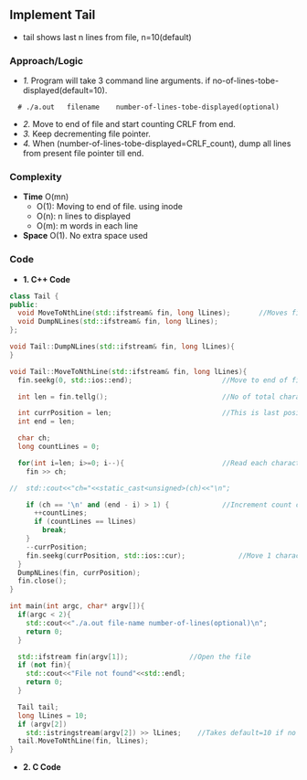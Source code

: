 ## Implement Tail
- tail shows last n lines from file, n=10(default)

### Approach/Logic
- *1.* Program will take 3 command line arguments. if no-of-lines-tobe-displayed(default=10).
```
  # ./a.out   filename    number-of-lines-tobe-displayed(optional)
```
- *2.* Move to end of file and start counting CRLF from end. 
- *3.* Keep decrementing file pointer. 
- *4.* When (number-of-lines-tobe-displayed=CRLF_count), dump all lines from present file pointer till end.

### Complexity
- **Time** O(mn)
  - O(1): Moving to end of file. using inode
  - O(n): n lines to displayed
  - O(m): m words in each line
- **Space** O(1). No extra space used

### Code
- **1. C++ Code**
```c++
class Tail {
public:
  void MoveToNthLine(std::ifstream& fin, long lLines);       //Moves file pointer to nth line from End
  void DumpNLines(std::ifstream& fin, long lLines);
};

void Tail::DumpNLines(std::ifstream& fin, long lLines){
}

void Tail::MoveToNthLine(std::ifstream& fin, long lLines){
  fin.seekg(0, std::ios::end);                      //Move to end of file

  int len = fin.tellg();                            //No of total characters in file

  int currPosition = len;                           //This is last position in file
  int end = len;

  char ch;
  long countLines = 0;

  for(int i=len; i>=0; i--){                        //Read each character from end
    fin >> ch;

//  std::cout<<"ch="<<static_cast<unsigned>(ch)<<"\n";

    if (ch == '\n' and (end - i) > 1) {             //Increment count on New line only
      ++countLines;
      if (countLines == lLines)
        break;
    }
    --currPosition;
    fin.seekg(currPosition, std::ios::cur);             //Move 1 character backward
  }
  DumpNLines(fin, currPosition);
  fin.close();
}

int main(int argc, char* argv[]){
  if(argc < 2){
    std::cout<<"./a.out file-name number-of-lines(optional)\n";
    return 0;
  }

  std::ifstream fin(argv[1]);               //Open the file
  if (not fin){
    std::cout<<"File not found"<<std::endl;
    return 0;
  }

  Tail tail;
  long lLines = 10;
  if (argv[2])
    std::istringstream(argv[2]) >> lLines;    //Takes default=10 if no input provided
  tail.MoveToNthLine(fin, lLines);
}
```

- **2. C Code**
```c

```
